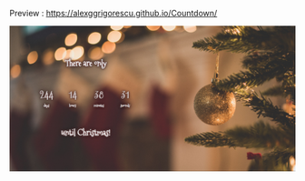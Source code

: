 Preview : https://alexggrigorescu.github.io/Countdown/

![alt text](https://github.com/alexggrigorescu/Countdown/blob/master/screen.png?raw=true)
